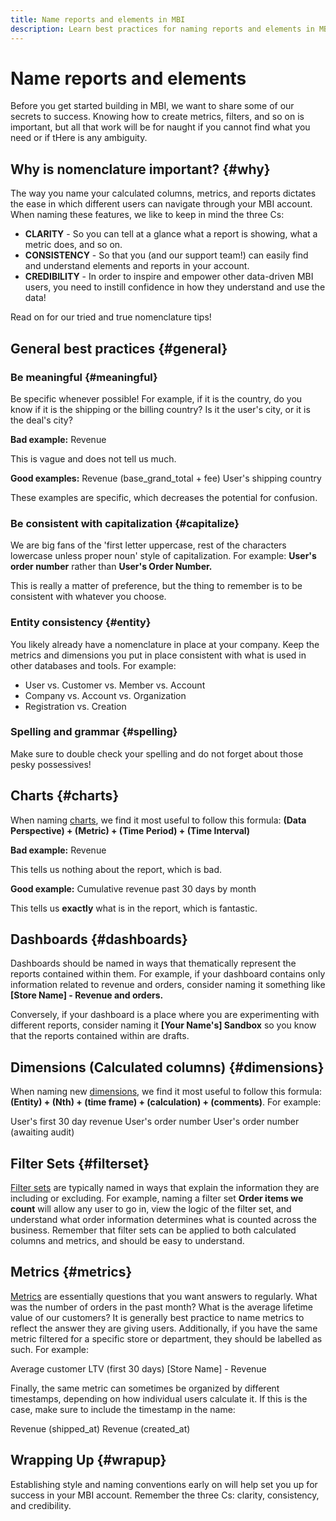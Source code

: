 ```yaml
---
title: Name reports and elements in MBI
description: Learn best practices for naming reports and elements in MBI. 
---
```

# Name reports and elements

Before you get started building in MBI, we want to share some of our secrets to success. Knowing how to create metrics, filters, and so on is important, but all that work will be for naught if you cannot find what you need or if tHere is any ambiguity.

## Why is nomenclature important? {#why}

The way you name your calculated columns, metrics, and reports dictates the ease in which different users can navigate through your MBI account. When naming these features, we like to keep in mind the three Cs:

* **CLARITY** - So you can tell at a glance what a report is showing, what a metric does, and so on.
* **CONSISTENCY** - So that you (and our support team!) can easily find and understand elements and reports in your account.
* **CREDIBILITY** - In order to inspire and empower other data-driven MBI users, you need to instill confidence in how they understand and use the data!

Read on for our tried and true nomenclature tips!

## General best practices {#general}

### Be meaningful {#meaningful}

Be specific whenever possible! For example, if it is the country, do you know if it is the shipping or the billing country? Is it the user's city, or it is the deal's city?

**Bad example:**
 Revenue

This is vague and does not tell us much.

**Good examples:**
 Revenue (base\_grand\_total + fee)
 User's shipping country

These examples are specific, which decreases the potential for confusion.

### Be consistent with capitalization {#capitalize}

We are big fans of the 'first letter uppercase, rest of the characters lowercase unless proper noun' style of capitalization. For example: **User's order number** rather than **User's Order Number.**

This is really a matter of preference, but the thing to remember is to be consistent with whatever you choose.

### Entity consistency {#entity}

You likely already have a nomenclature in place at your company. Keep the metrics and dimensions you put in place consistent with what is used in other databases and tools. For example:

* User vs. Customer vs. Member vs. Account
* Company vs. Account vs. Organization
* Registration vs. Creation

### Spelling and grammar {#spelling}

Make sure to double check your spelling and do not forget about those pesky possessives!

## Charts {#charts}

When naming [charts](../../tutorials/using-visual-report-builder.md), we find it most useful to follow this formula: **(Data Perspective) + (Metric) + (Time Period) + (Time Interval)**

**Bad example:**
 Revenue

This tells us nothing about the report, which is bad.

**Good example:**
 Cumulative revenue past 30 days by month

This tells us **exactly** what is in the report, which is fantastic.

## Dashboards {#dashboards}

Dashboards should be named in ways that thematically represent the reports contained within them. For example, if your dashboard contains only information related to revenue and orders, consider naming it something like **\[Store Name\] - Revenue and orders.**

Conversely, if your dashboard is a place where you are experimenting with different reports, consider naming it **\[Your Name's\] Sandbox** so you know that the reports contained within are drafts.

## Dimensions (Calculated columns) {#dimensions}

When naming new [dimensions](../data-analyst/data-warehouse-mgr/creating-calculated-columns.md), we find it most useful to follow this formula: **(Entity) + (Nth) + (time frame) + (calculation) + (comments)**. For example:

User's first 30 day revenue
 User's order number
 User's order number (awaiting audit)

## Filter Sets {#filterset}

[Filter sets](../data-user/reports/ess-manage-data-filters.md) are typically named in ways that explain the information they are including or excluding. For example, naming a filter set **Order items we count** will allow any user to go in, view the logic of the filter set, and understand what order information determines what is counted across the business. Remember that filter sets can be applied to both calculated columns and metrics, and should be easy to understand.

## Metrics {#metrics}

[Metrics](../data-user/reports/ess-manage-data-metrics.md) are essentially questions that you want answers to regularly. What was the number of orders in the past month? What is the average lifetime value of our customers? It is generally best practice to name metrics to reflect the answer they are giving users. Additionally, if you have the same metric filtered for a specific store or department, they should be labelled as such. For example:

Average customer LTV (first 30 days)
 \[Store Name\] - Revenue

Finally, the same metric can sometimes be organized by different timestamps, depending on how individual users calculate it. If this is the case, make sure to include the timestamp in the name:

Revenue (shipped\_at)
 Revenue (created\_at)

## Wrapping Up {#wrapup}

Establishing style and naming conventions early on will help set you up for success in your MBI account. Remember the three Cs: clarity, consistency, and credibility.
